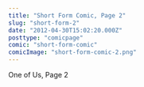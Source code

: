 ```yaml
---
title: "Short Form Comic, Page 2"
slug: "short-form-2"
date: "2012-04-30T15:02:20.000Z"
posttype: "comicpage"
comic: "short-form-comic"
comicImage: "short-form-comic-2.png"
---
```


One of Us, Page 2
